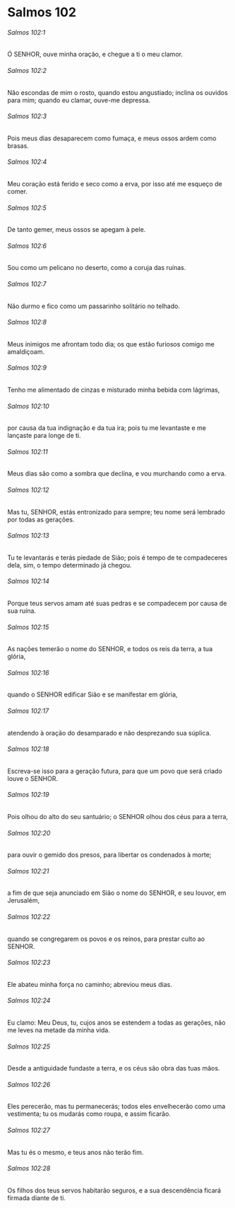 # Salmos 102

###### Salmos 102:1

Ó SENHOR, ouve minha oração, e chegue a ti o meu clamor.

###### Salmos 102:2

Não escondas de mim o rosto, quando estou angustiado; inclina os ouvidos para mim; quando eu clamar, ouve-me depressa.

###### Salmos 102:3

Pois meus dias desaparecem como fumaça, e meus ossos ardem como brasas.

###### Salmos 102:4

Meu coração está ferido e seco como a erva, por isso até me esqueço de comer.

###### Salmos 102:5

De tanto gemer, meus ossos se apegam à pele.

###### Salmos 102:6

Sou como um pelicano no deserto, como a coruja das ruínas.

###### Salmos 102:7

Não durmo e fico como um passarinho solitário no telhado.

###### Salmos 102:8

Meus inimigos me afrontam todo dia; os que estão furiosos comigo me amaldiçoam.

###### Salmos 102:9

Tenho me alimentado de cinzas e misturado minha bebida com lágrimas,

###### Salmos 102:10

por causa da tua indignação e da tua ira; pois tu me levantaste e me lançaste para longe de ti.

###### Salmos 102:11

Meus dias são como a sombra que declina, e vou murchando como a erva.

###### Salmos 102:12

Mas tu, SENHOR, estás entronizado para sempre; teu nome será lembrado por todas as gerações.

###### Salmos 102:13

Tu te levantarás e terás piedade de Sião; pois é tempo de te compadeceres dela, sim, o tempo determinado já chegou.

###### Salmos 102:14

Porque teus servos amam até suas pedras e se compadecem por causa de sua ruína.

###### Salmos 102:15

As nações temerão o nome do SENHOR, e todos os reis da terra, a tua glória,

###### Salmos 102:16

quando o SENHOR edificar Sião e se manifestar em glória,

###### Salmos 102:17

atendendo à oração do desamparado e não desprezando sua súplica.

###### Salmos 102:18

Escreva-se isso para a geração futura, para que um povo que será criado louve o SENHOR.

###### Salmos 102:19

Pois olhou do alto do seu santuário; o SENHOR olhou dos céus para a terra,

###### Salmos 102:20

para ouvir o gemido dos presos, para libertar os condenados à morte;

###### Salmos 102:21

a fim de que seja anunciado em Sião o nome do SENHOR, e seu louvor, em Jerusalém,

###### Salmos 102:22

quando se congregarem os povos e os reinos, para prestar culto ao SENHOR.

###### Salmos 102:23

Ele abateu minha força no caminho; abreviou meus dias.

###### Salmos 102:24

Eu clamo: Meu Deus, tu, cujos anos se estendem a todas as gerações, não me leves na metade da minha vida.

###### Salmos 102:25

Desde a antiguidade fundaste a terra, e os céus são obra das tuas mãos.

###### Salmos 102:26

Eles perecerão, mas tu permanecerás; todos eles envelhecerão como uma vestimenta; tu os mudarás como roupa, e assim ficarão.

###### Salmos 102:27

Mas tu és o mesmo, e teus anos não terão fim.

###### Salmos 102:28

Os filhos dos teus servos habitarão seguros, e a sua descendência ficará firmada diante de ti.


